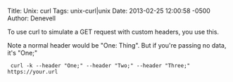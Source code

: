 Title: Unix: curl
Tags:  unix-curl|unix
Date: 2013-02-25 12:00:58 -0500 
Author: Denevell


To use curl to simulate a GET request with custom headers, you use this. 

Note a normal header would be "One: Thing". But if you're passing no data, it's "One;"

     curl -k --header "One;" --header "Two;" --header "Three;" https://your.url
